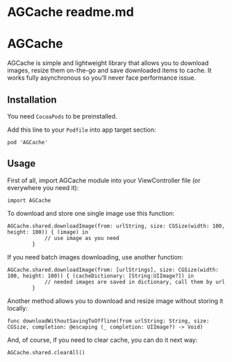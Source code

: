 # AGCache readme.md

# AGCache
AGCache is simple and lightweight library that allows you to download images, resize them on-the-go and save downloaded items to cache. It works fully asynchronous so you’ll never face performance issue.

## Installation
You need `CocoaPods` to be preinstalled.

Add this line to your `Podfile` into app target section:

```
pod 'AGCache'
```

## Usage
First of all, import AGCache module into your ViewController file (or everywhere you need it):

```
import AGCache
```

To download and store one single image use this function:

```
AGCache.shared.downloadImage(from: urlString, size: CGSize(width: 100, height: 100)) { (image) in
            // use image as you need
        }
```

If you need batch images downloading, use another function:
```
AGCache.shared.downloadImage(from: [urlStrings], size: CGSize(width: 100, height: 100)) { (cacheDictionary: [String:UIImage?]) in
            // needed images are saved in dictionary, call them by url
        }
```

Another method allows you to download and resize image without storing it locally:

```
func downloadWithoutSavingToOffline(from urlString: String, size: CGSize, completion: @escaping (_ completion: UIImage?) -> Void)
```

And, of course, if you need to clear cache, you can do it next way:

```
AGCache.shared.clearAll()
```
